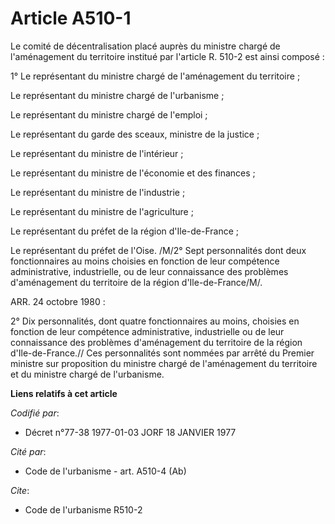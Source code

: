 # Article A510-1

Le comité de décentralisation placé auprès du ministre chargé de l'aménagement du territoire institué par l'article R. 510-2
est ainsi composé :

1° Le représentant du ministre chargé de l'aménagement du territoire ;

Le représentant du ministre chargé de l'urbanisme ;

Le représentant du ministre chargé de l'emploi ;

Le représentant du garde des sceaux, ministre de la justice ;

Le représentant du ministre de l'intérieur ;

Le représentant du ministre de l'économie et des finances ;

Le représentant du ministre de l'industrie ;

Le représentant du ministre de l'agriculture ;

Le représentant du préfet de la région d'Ile-de-France ;

Le représentant du préfet de l'Oise. /M/2° Sept personnalités dont deux fonctionnaires au moins choisies en fonction de leur
compétence administrative, industrielle, ou de leur connaissance des problèmes d'aménagement du territoire de la région
d'Ile-de-France/M/.

ARR. 24 octobre 1980 :

2° Dix personnalités, dont quatre fonctionnaires au moins, choisies en fonction de leur compétence administrative,
industrielle ou de leur connaissance des problèmes d'aménagement du territoire de la région d'Ile-de-France.//    Ces
personnalités sont nommées par arrêté du Premier ministre sur proposition du ministre chargé de l'aménagement du territoire
et du ministre chargé de l'urbanisme.

**Liens relatifs à cet article**

_Codifié par_:

  - Décret n°77-38 1977-01-03 JORF 18 JANVIER 1977

_Cité par_:

  - Code de l'urbanisme - art. A510-4 (Ab)

_Cite_:

  - Code de l'urbanisme R510-2
